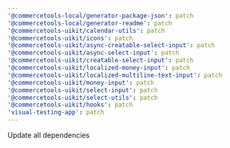 ```yaml
---
'@commercetools-local/generator-package-json': patch
'@commercetools-local/generator-readme': patch
'@commercetools-uikit/calendar-utils': patch
'@commercetools-uikit/icons': patch
'@commercetools-uikit/async-creatable-select-input': patch
'@commercetools-uikit/async-select-input': patch
'@commercetools-uikit/creatable-select-input': patch
'@commercetools-uikit/localized-money-input': patch
'@commercetools-uikit/localized-multiline-text-input': patch
'@commercetools-uikit/money-input': patch
'@commercetools-uikit/select-input': patch
'@commercetools-uikit/select-utils': patch
'@commercetools-uikit/hooks': patch
'visual-testing-app': patch
---
```


Update all dependencies
